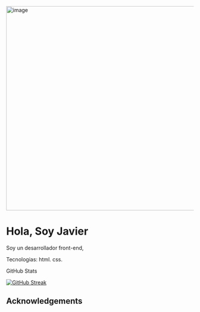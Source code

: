 <img width="1200" height="549" alt="image" src="https://github.com/user-attachments/assets/dc2221af-d31e-4ff5-898b-a04b9e29adb6" />

# Hola, Soy Javier

Soy un desarrollador front-end, 

Tecnologias: html. css.

GitHub Stats

[![GitHub Streak](https://github-readme-streak-stats.herokuapp.com?user=Javier0-2&theme=cyber-streakglow&hide_border=true&locale=es&date_format=j%20M%5B%20Y%5D)](https://git.io/streak-stats)
## Acknowledgements

